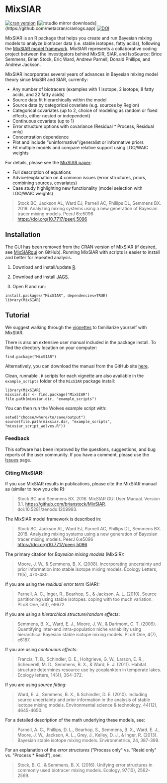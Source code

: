 MixSIAR
=============
[![cran version](http://www.r-pkg.org/badges/version/MixSIAR)](https://cran.r-project.org/package=MixSIAR)
[![rstudio mirror downloads](http://cranlogs.r-pkg.org/badges/grand-total/MixSIAR?)](https://github.com/metacran/cranlogs.app)
[![DOI](https://zenodo.org/badge/DOI/10.5281/zenodo.1209993.svg)](https://doi.org/10.5281/zenodo.1209993)

MixSIAR is an R package that helps you create and run Bayesian mixing models to analyze biotracer data (i.e. stable isotopes, fatty acids), following the [MixSIAR model framework](https://peerj.com/articles/5096/). MixSIAR represents a collaborative coding project between the investigators behind MixSIR, SIAR, and IsoSource: Brice Semmens, Brian Stock, Eric Ward, Andrew Parnell, Donald Phillips, and Andrew Jackson.

MixSIAR incorporates several years of advances in Bayesian mixing model theory since MixSIR and SIAR, currently:

- Any number of biotracers (examples with 1 isotope, 2 isotope, 8 fatty acids, and 22 fatty acids)
- Source data fit hierarchically within the model
- Source data by categorical covariate (e.g. sources by Region)
- Categorical covariates (up to 2, choice of modeling as random or fixed effects, either nested or independent)
- Continuous covariate (up to 1)
- Error structure options with covariance (Residual * Process, Residual only)
- Concentration dependence
- Plot and include "uninformative"/generalist or informative priors
- Fit multiple models and compare relative support using LOO/WAIC weights

For details, please see the [MixSIAR paper](https://peerj.com/articles/5096/):

- Full description of equations
- Advice/explanation on 4 common issues (error structures, priors, combining sources, covariates)
- Case study highlighting new functionality (model selection with LOO/WAIC weights)

> Stock BC, Jackson AL, Ward EJ, Parnell AC, Phillips DL, Semmens BX. 2018. Analyzing mixing systems using a new generation of Bayesian tracer mixing models. PeerJ 6:e5096 https://doi.org/10.7717/peerj.5096

## Installation

The GUI has been removed from the CRAN version of MixSIAR (if desired, see [MixSIARgui](https://github.com/brianstock/MixSIARgui) on GitHub). Running MixSIAR with scripts is easier to install and better for repeated analysis.

1. Download and install/update [R](https://cran.r-project.org/).

2. Download and install [JAGS](http://mcmc-jags.sourceforge.net/).

3. Open R and run:
```
install.packages("MixSIAR", dependencies=TRUE)
library(MixSIAR)
```

## Tutorial

We suggest walking through the [vignettes](http://brianstock.github.io/MixSIAR/articles/index.html) to familiarize yourself with MixSIAR.

There is also an extensive user manual included in the package install. To find the directory location on your computer:
```
find.package("MixSIAR")
```

Alternatively, you can download the manual from the GitHub site [here](https://github.com/brianstock/MixSIAR/blob/master/inst/mixsiar_manual_small.pdf).

Clean, runnable `.R` scripts for each vignette are also available in the `example_scripts` folder of the `MixSIAR` package install:
```
library(MixSIAR)
mixsiar.dir <- find.package("MixSIAR")
file.path(mixsiar.dir, "example_scripts")
```

You can then run the Wolves example script with:
```
setwd("choose/where/to/save/output")
source(file.path(mixsiar.dir, "example_scripts", "mixsiar_script_wolves.R"))
```

### Feedback

This software has been improved by the questions, suggestions, and bug reports of the user community. If you have a comment, please use the [Issues](https://github.com/brianstock/MixSIAR/issues) page.

### Citing MixSIAR:

If you use MixSIAR results in publications, please cite the MixSIAR manual as (similar to how you cite R):

> Stock BC and Semmens BX. 2016. MixSIAR GUI User Manual. Version 3.1. https://github.com/brianstock/MixSIAR. doi:10.5281/zenodo.1209993.

The MixSIAR model framework is described in:

> Stock BC, Jackson AL, Ward EJ, Parnell AC, Phillips DL, Semmens BX. 2018. Analyzing mixing systems using a new generation of Bayesian tracer mixing models. PeerJ 6:e5096 https://doi.org/10.7717/peerj.5096

The primary citation for _Bayesian mixing models_ (MixSIR):

> Moore, J. W., & Semmens, B. X. (2008). Incorporating uncertainty and prior information into stable isotope mixing models. Ecology Letters, 11(5), 470-480.

If you are using the _residual error term_ (SIAR):

> Parnell, A. C., Inger, R., Bearhop, S., & Jackson, A. L. (2010). Source partitioning using stable isotopes: coping with too much variation. PLoS One, 5(3), e9672.

If you are using a _hierarchical structure/random effects_:

> Semmens, B. X., Ward, E. J., Moore, J. W., & Darimont, C. T. (2009). Quantifying inter-and intra-population niche variability using hierarchical Bayesian stable isotope mixing models. PLoS One, 4(7), e6187.

If you are using _continuous effects_:

> Francis, T. B., Schindler, D. E., Holtgrieve, G. W., Larson, E. R., Scheuerell, M. D., Semmens, B. X., & Ward, E. J. (2011). Habitat structure determines resource use by zooplankton in temperate lakes. Ecology letters, 14(4), 364-372.

If you are using _source fitting_:

> Ward, E. J., Semmens, B. X., & Schindler, D. E. (2010). Including source uncertainty and prior information in the analysis of stable isotope mixing models. Environmental science & technology, 44(12), 4645-4650.

For a detailed description of the math underlying these models, see:

> Parnell, A. C., Phillips, D. L., Bearhop, S., Semmens, B. X., Ward, E. J., Moore, J. W., Jackson, A. L., Grey, J., Kelley, D. J., & Inger, R. (2013). Bayesian stable isotope mixing models. Environmetrics, 24, 387-399.

For an explanation of the _error structures_ ("Process only" vs. "Resid only" vs. "Process * Resid"), see:

> Stock, B. C., & Semmens, B. X. (2016). Unifying error structures in commonly used biotracer mixing models. Ecology, 97(10), 2562–2569.


